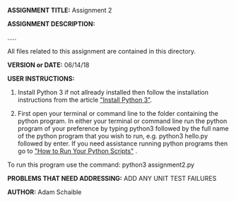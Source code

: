 **ASSIGNMENT TITLE:** Assignment 2

**ASSIGNMENT DESCRIPTION:**

.....

All files related to this assignment are contained in this directory.

**VERSION or DATE:** 06/14/18

**USER INSTRUCTIONS:** 
1) Install Python 3 if not allready installed then follow the installation instructions from the article ["Install Python 3"](https://installpython3.com/).

2) First open your terminal or command line to the folder containing the python program. In either your terminal or command line run the python program of your preference by typing python3 followed by the full name of the python program that you wish to run, e.g. python3 hello.py followed by enter. If you need assistance running python programs then go to ["How to Run Your Python Scripts"](https://realpython.com/run-python-scripts/) .

To run this program use the command:
python3 assignment2.py

**PROBLEMS THAT NEED ADDRESSING:** ADD ANY UNIT TEST FAILURES

**AUTHOR:** Adam Schaible
